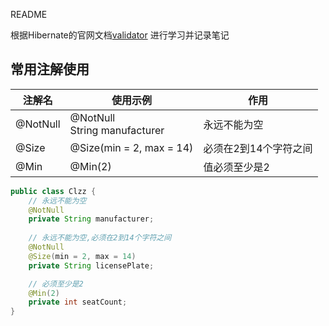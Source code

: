README

根据Hibernate的官网文档[validator](https://docs.jboss.org/hibernate/stable/validator/reference/en-US/html_single/#preface)
进行学习并记录笔记



## 常用注解使用

| 注解名   | 使用示例                          | 作用                  |
| -------- | --------------------------------- | --------------------- |
| @NotNull | @NotNull<br />String manufacturer | 永远不能为空          |
| @Size    | @Size(min = 2, max = 14)          | 必须在2到14个字符之间 |
| @Min     | @Min(2)                           | 值必须至少是2         |

```java
public class Clzz {
    // 永远不能为空
    @NotNull
    private String manufacturer;
	
    // 永远不能为空,必须在2到14个字符之间
    @NotNull
    @Size(min = 2, max = 14)
    private String licensePlate;

    // 必须至少是2
    @Min(2)
    private int seatCount;
}
```

